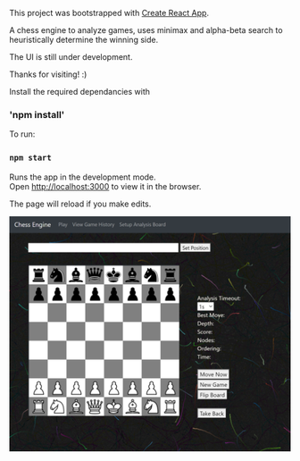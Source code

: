This project was bootstrapped with [Create React App](https://github.com/facebook/create-react-app).

A chess engine to analyze games, uses minimax and alpha-beta search to heuristically determine the winning side.

The UI is still under development.

Thanks for visiting! :) 

Install the required dependancies with
### 'npm install'
To run:
### `npm start`

Runs the app in the development mode.<br />
Open [http://localhost:3000](http://localhost:3000) to view it in the browser.

The page will reload if you make edits.<br />

![](/public/images/Chess_Engine_Snapshot.PNG)
